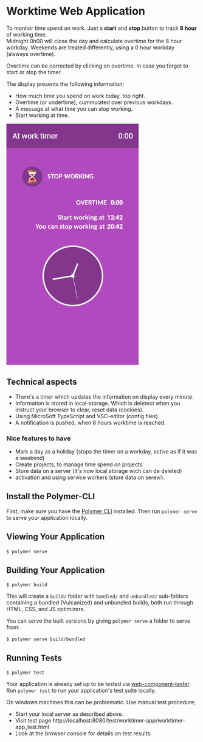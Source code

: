 # Worktime Web Application

To monitor time spend on work. Just a **start** and **stop** button to track **8 hour** of working time.  
Midnight 0h00 will close the day and calculate overtime for the 8 hour workday.
Weekends are treated differently, using a 0 hour workday (alsways overtime).

Overtime can be corrected by clicking on overtime. In case you forgot to start or stop the timer.

The display presents the following information;
* How much time you spend on work today, top right.
* Overtime (or undertime), cummulated over previous workdays.
* A message at what time you can stop working.
* Start working at time.

![An example](images/layout-timer-app-EN.png)

## Technical aspects

* There's a timer which updates the information on display every minute.
* Information is stored in local-storage. Which is deletect when you instruct your browser to clear, reset data (cookies).
* Using MicroSoft TypeScript and VSC-editor (config files).
* A notification is pushed, when 8 hours worktime is reached.

### Nice features to have

* Mark a day as a holiday (stops the timer on a workday, active as if it was a weekend)
* Create projects, to manage time spend on projects
* Store data on a server (it's now local storage wich can de deleted)
* activation and using service workers (store data on serevr).


## Install the Polymer-CLI

First, make sure you have the [Polymer CLI](https://www.npmjs.com/package/polymer-cli) installed. Then run `polymer serve` to serve your application locally.

## Viewing Your Application

```
$ polymer serve
```

## Building Your Application

```
$ polymer build
```

This will create a `build/` folder with `bundled/` and `unbundled/` sub-folders
containing a bundled (Vulcanized) and unbundled builds, both run through HTML,
CSS, and JS optimizers.

You can serve the built versions by giving `polymer serve` a folder to serve
from:

```
$ polymer serve build/bundled
```

## Running Tests

```
$ polymer test
```

Your application is already set up to be tested via [web-component-tester](https://github.com/Polymer/web-component-tester). Run `polymer test` to run your application's test suite locally.

On windows machines this can be problematic. Use manual test procedure;
* Start your local server as described above.
* Visit test page http://localhost:8080/test/worktimer-app/worktimer-app_test.html
* Look at the browser console for details on test results.
